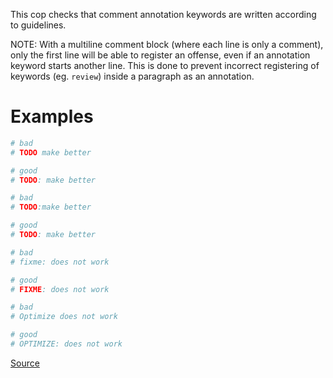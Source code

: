 
This cop checks that comment annotation keywords are written according
to guidelines.

NOTE: With a multiline comment block (where each line is only a
comment), only the first line will be able to register an offense, even
if an annotation keyword starts another line. This is done to prevent
incorrect registering of keywords (eg. `review`) inside a paragraph as an
annotation.

# Examples

```ruby
# bad
# TODO make better

# good
# TODO: make better

# bad
# TODO:make better

# good
# TODO: make better

# bad
# fixme: does not work

# good
# FIXME: does not work

# bad
# Optimize does not work

# good
# OPTIMIZE: does not work
```

[Source](http://www.rubydoc.info/gems/rubocop/RuboCop/Cop/Style/CommentAnnotation)